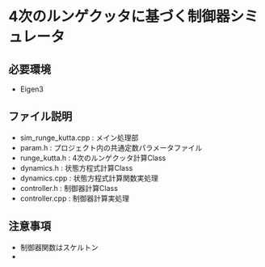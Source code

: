 # 4次のルンゲクッタに基づく制御器シミュレータ

## 必要環境
 - Eigen3
   
## ファイル説明
 - sim_runge_kutta.cpp : メイン処理部
 - param.h : プロジェクト内の共通定数パラメータファイル
 - runge_kutta.h : 4次のルンゲクッタ計算Class
 - dynamics.h : 状態方程式計算Class
 - dynamics.cpp : 状態方程式計算関数実処理
 - controller.h : 制御器計算Class
 - controller.cpp : 制御器計算実処理
   
## 注意事項
 - 制御器関数はスケルトン
 - 
